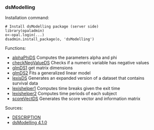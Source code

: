 

### dsModelling

Installation command:

	# Install dsModelling package (server side)
	library(opaladmin)
	o<-opal.login(...)
	dsadmin.install_package(o, 'dsModelling')

Functions:


* [alphaPhiDS](alphaPhiDS.html) Computes the parameters alpha and phi
* [checkNegValueDS](checkNegValueDS.html) Checks if a numeric variable has negative values
* [glmDS1](glmDS1.html) get matrix dimensions
* [glmDS2](glmDS2.html) Fits a generalized linear model
* [lexisDS](lexisDS.html) Generates an expanded version of a dataset that contains survival data
* [lexishelper1](lexishelper1.html) Computes time breaks given the exit time
* [lexishelper2](lexishelper2.html) Computes time periods of each subject
* [scoreVectDS](scoreVectDS.html) Generates the score vector and information matrix

Sources:

* [DESCRIPTION](https://raw.github.com/datashield/dsModelling/4.1.0/DESCRIPTION)
* [dsModelling 4.1.0](https://github.com/datashield/dsModelling/tree/4.1.0)
